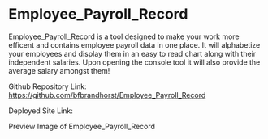 # Employee_Payroll_Record

Employee_Payroll_Record is a tool designed to make your work more efficent and contains employee payroll data in one place.  It will alphabetize your employees and display them in an easy to read chart along with their independent salaries. Upon opening the console tool it will also provide the average salary amongst them!

Github Repository Link: https://github.com/bfbrandhorst/Employee_Payroll_Record

Deployed Site Link: 

Preview Image of Employee_Payroll_Record